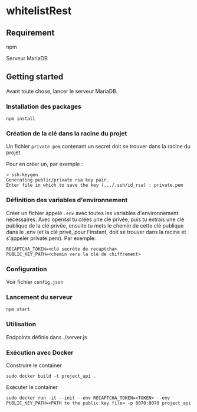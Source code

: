 # whitelistRest

## Requirement

npm

Serveur MariaDB

## Getting started

Avant toute chose, lancer le serveur MariaDB.

### Installation des packages

`npm install`

### Création de la clé dans la racine du projet

Un fichier `private.pem` contenant un secret doit se trouver dans la racine du projet.

Pour en créer un, par exemple :

```text
> ssh-keygen
Generating public/private rsa key pair.
Enter file in which to save the key (.../.ssh/id_rsa) : private.pem
```

### Définition des variables d'environnement

Créer un fichier appelé `.env` avec toutes les variables d'environnement nécessaires.
Avec openssl tu crées une clé privée, puis tu extrais une clé publique de la clé privée, ensuite tu mets le chemin de cette clé publique dans le .env (et la clé privé, pour l'instant, doit se trouver dans la racine et s'appeler private.pem).
Par exemple:

```text
RECAPTCHA_TOKEN=<clé secrète de recaptcha>
PUBLIC_KEY_PATH=<chemin vers la clé de chiffrement>
```

### Configuration

Voir fichier `config.json`

### Lancement du serveur

`npm start`

### Utilisation

Endpoints définis dans ./server.js

### Exécution avec Docker

Construire le container

`sudo docker build -t project_api .`

Exécuter le container

`sudo docker run -it --init --env RECAPTCHA_TOKEN=<TOKEN> --env PUBLIC_KEY_PATH=<PATH to the public key file> -p 8070:8070 project_api`

